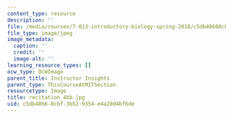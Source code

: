 ```yaml
---
content_type: resource
description: ''
file: /media/courses/7-013-introductory-biology-spring-2018/c5db40668cbf3b529354e4a2804bf6de_recitation_4bb.jpg
file_type: image/jpeg
image_metadata:
  caption: ''
  credit: ''
  image-alt: ''
learning_resource_types: []
ocw_type: OCWImage
parent_title: Instructor Insights
parent_type: ThisCourseAtMITSection
resourcetype: Image
title: recitation_4bb.jpg
uid: c5db4066-8cbf-3b52-9354-e4a2804bf6de
---
```

